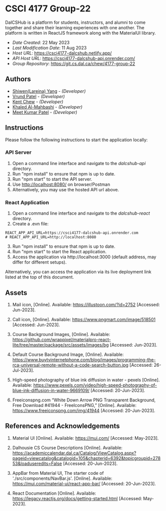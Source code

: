 <!--- The following README.md sample file was adapted from https://gist.github.com/PurpleBooth/109311bb0361f32d87a2#file-readme-template-md by Gabriella Mosquera for academic use --->
<!--- You may delete any comments in this sample README.md file. If needing to use as a .txt file then simply delete all comments, edit as needed, and save as a README.txt file --->

# CSCI 4177 Group-22

DalCSHub is a platform for students, instructors, and alumni to come together and share their learning experiences with one another. The platform is written in ReactJS framework along with the MaterialUI library.

- _Date Created_: 22 May 2023
- _Last Modification Date_: 11 Aug 2023
- _Host URL_: <https://csci4177-dalcshub.netlify.app/>
- _API Host URL_: <https://csci4177-dalcshub-api.onrender.com/>
- _Group Repository_: <https://git.cs.dal.ca/chew/4177-group-22>

## Authors

- [Shiwen(Lareina) Yang](sh836690@dal.ca) - _(Developer)_
- [Vrund Patel](vrund.patel@dal.ca) - _(Developer)_
- [Kent Chew](kentxern@dal.ca) - _(Developer)_
- [Khaled Al-Mahbashi](khaled.al-mahbashi@dal.ca) - _(Developer)_
- [Meet Kumar Patel](mt591517@dal.ca) - _(Developer)_

## Instructions

Please follow the following instructions to start the application locally:

### API Server

1. Open a command line interface and navigate to the _dalcshub-api_ directory.
2. Run "npm install" to ensure that npm is up to date.
3. Run "npm start" to start the API server.
4. Use <http://localhost:8080/> on browser/Postman
5. Alternatively, you may use the hosted API url above.

### React Application

1. Open a command line interface and navigate to the _dalcshub-react_ directory.
2. Create a .evn file:

```dotenv
REACT_APP_API_URL=https://csci4177-dalcshub-api.onrender.com
# REACT_APP_API_URL=http://localhost:8080
```

3. Run "npm install" to ensure that npm is up to date.
4. Run "npm start" to start the React application.
5. Access the application via http://localhost:3000 (default address, may differ for different setups).

Alternatively, you can access the application via its live deployment link listed at the top of this document.

## Assets

1. Mail icon, [Online]. Available:
   https://illustoon.com/?id=2752
   [Accessed: Jun-2023].

2. Call icon, [Online]. Available:
   https://www.pngmart.com/image/518501
   [Accessed: Jun-2023].

3. Course Background Images, [Online]. Available:
   https://github.com/wrappixel/materialpro-react-lite/tree/master/package/src/assets/images/bg
   [Accessed: Jun-2023].

4. Default Course Background Image, [Online]. Available:
   https://www.buytvinternetphone.com/blog/images/programming-the-rca-universal-remote-without-a-code-search-button.jpg
   [Accessed: 26-Jul-2023].

5. High-speed photography of blue ink diffusion in water - pexels [Online]. Available:
   https://www.pexels.com/video/high-speed-photography-of-blue-ink-diffusion-in-water-9669109/
   [Accessed: 20-Jun-2023].

6. Freeiconspng.com “White Down Arrow PNG Transparent Background, Free Download #41944 - FreeIconsPNG,” [Online]. Available:
   https://www.freeiconspng.com/img/41944
   [Accessed: 20-Jun-2023].

## References and Acknowledgements

1. Material UI [Online]. Available: https://mui.com/ [Accessed: May-2023].

2. Dalhousie CS Course Descriptions [Online]. Available:
   https://academiccalendar.dal.ca/Catalog/ViewCatalog.aspx?pageid=viewcatalog&catalogid=105&chapterid=6392&topicgroupid=27853&loaduseredits=False
   [Accessed: 20-Jun-2023].

3. AppBar from Material UI, The starter code of './src/components/NavBar.js'. [Online]. Available:
   https://mui.com/material-ui/react-app-bar/
   [Accessed: 20-Jun-2023].

4. React Documentation [Online]. Available:
   https://legacy.reactjs.org/docs/getting-started.html
   [Accessed: May-2023].
